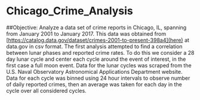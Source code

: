 # Chicago_Crime_Analysis

##Objective:
Analyze a data set of crime reports in Chicago, IL, spanning from January 2001 to January 2017.  This data was obtained from [https://catalog.data.gov/dataset/crimes-2001-to-present-398a4](here) at data.gov in csv format. The first analysis attempted to find a correlation between lunar phases and reported crime rates. To do this we consider a 28 day lunar cycle and center each cycle around the event of interest, in the first case a full moon event. Data for the lunar cycles was scraped from the U.S. Naval Observatory Astronomical Applications Department website. Data for each cycle was binned using 24 hour intervals to observe number of daily reported crimes, then an average was taken for each day in the cycle over all considered cycles.

